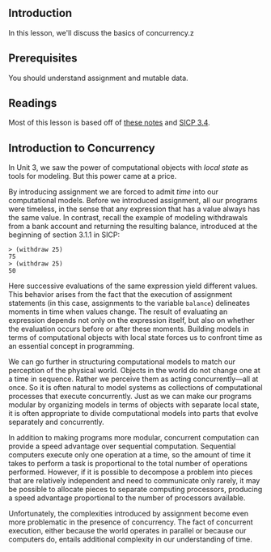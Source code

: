 ## Introduction

In this lesson, we'll discuss the basics of concurrency.z

## Prerequisites

You should understand assignment and mutable data.

## Readings

Most of this lesson is based off of [these
notes](http://inst.eecs.berkeley.edu/~cs61as/reader/notes.pdf#page=64)
and [SICP 3.4](http://mitpress.mit.edu/sites/default/files/sicp/full-text/book/book-Z-H-23.html#%_sec_3.4).

## Introduction to Concurrency

In Unit 3, we saw the power of computational objects with *local state* as tools for modeling. But this power came at a price.

By introducing assignment we are forced to admit *time* into our
computational models. Before we introduced assignment, all our programs were
timeless, in the sense that any expression that has a value always has the
same value. In contrast, recall the example of modeling withdrawals from a
bank account and returning the resulting balance, introduced at the beginning
of section 3.1.1 in SICP:

```
> (withdraw 25)
75
> (withdraw 25)
50 
```

Here successive evaluations of the same expression yield different values.
This behavior arises from the fact that the execution of assignment statements
(in this case, assignments to the variable `balance`) delineates moments in time
when values change. The result of evaluating an expression depends not only on
the expression itself, but also on whether the evaluation occurs before or
after these moments. Building models in terms of computational objects with
local state forces us to confront time as an essential concept in programming.

We can go further in structuring computational models to match our perception
of the physical world. Objects in the world do not change one at a time in
sequence. Rather we perceive them as acting concurrently&mdash;all at once. So it
is often natural to model systems as collections of computational processes
that execute concurrently. Just as we can make our programs modular by
organizing models in terms of objects with separate local state, it is often
appropriate to divide computational models into parts that evolve separately
and concurrently.

In addition to making programs more modular, concurrent computation can
provide a speed advantage over sequential computation. Sequential computers
execute only one operation at a time, so the amount of time it takes to
perform a task is proportional to the total number of operations performed.
However, if it is possible to decompose a problem into pieces that are
relatively independent and need to communicate only rarely, it may be possible
to allocate pieces to separate computing processors, producing a speed
advantage proportional to the number of processors available.

Unfortunately, the complexities introduced by assignment become even more
problematic in the presence of concurrency. The fact of concurrent execution,
either because the world operates in parallel or because our computers do,
entails additional complexity in our understanding of time.
